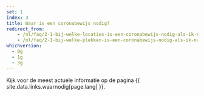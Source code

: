 ```yaml
---
set: 1
index: 3
title: Waar is een coronabewijs nodig?
redirect_from: 
    - /nl/faq/2-1-bij-welke-locaties-is-een-coronabewijs-nodig-als-ik-naar-binnen-wil
    - /nl/faq/2-1-bij-welke-plekken-is-een-coronabewijs-nodig-als-ik-naar-binnen-wil
whichversion:
  - 0g
  - 1g
  - 3g
---
```

Kijk voor de meest actuele informatie op de pagina {{ site.data.links.waarnodig[page.lang] }}.
